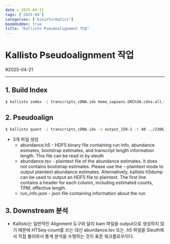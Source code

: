 ```yaml
---
date : 2025-04-21
tags: ['2025-04']
categories: ['bioinformatics']
bookHidden: true
title: "Kallisto Pseudoalignment 작업"
---
```


# Kallisto Pseudoalignment 작업

#2025-04-21

---

## 1. Build Index

```bash
$ kallisto index -i transcripts_cDNA.idx Homo_sapiens.GRCh38.cdna.all.fa.gz
```

## 2. Pseudoalign

```bash
$ kallisto quant -i transcripts_cDNA.idx -o output_150-1 -t 40 ../2306_tophat/data/Bowtie2Index/5-AZA_150-1_1_edited.fastq ../2306_tophat/data/Bowtie2Index/5-AZA_150-1_2_edited.fastq
```

- 3개 파일 생성
  - abundance.h5 - HDF5 binary file containing run info, abundance esimates, bootstrap estimates, and transcript length information length. This file can be read in by sleuth
  - abundance.tsv - plaintext file of the abundance estimates. It does not contains bootstrap estimates. Please use the --plaintext mode to output plaintext abundance estimates. Alternatively, kallisto h5dump can be used to output an HDF5 file to plaintext. The first line contains a header for each column, including estimated counts, TPM, effective length.
  - run_info.json - json file containing information about the run

## 3. Downstream 분석

- Kallisto는 일반적인 Alignment 도구와 달리 bam 파일을 output으로 생성하지 않기 때문에 HTSeq-count를 쓰는 대신 abundance.tsv 또는 .h5 파일을 Sleuth에서 직접 불러와서 통계 분석을 수행하는 것이 표준 워크플로우이다.

